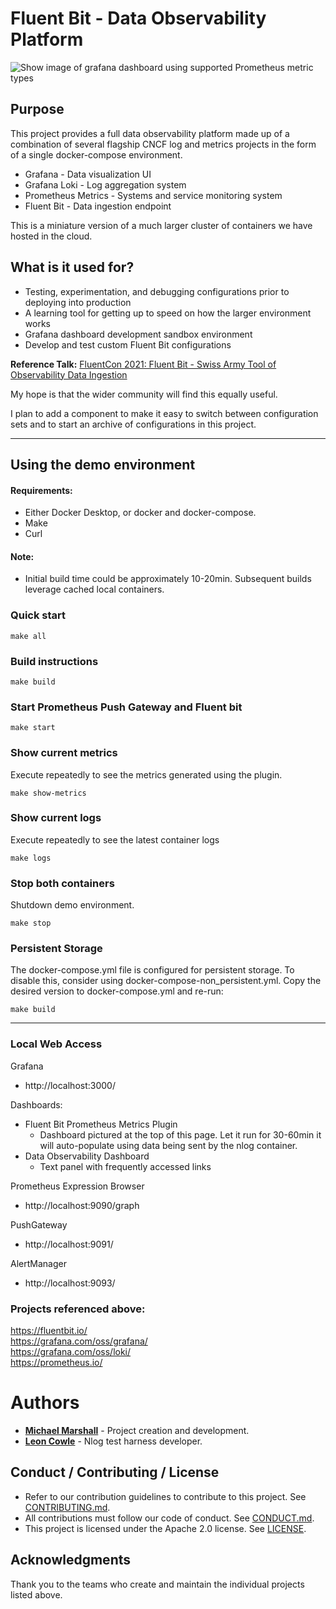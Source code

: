 #  Fluent Bit - Data Observability Platform

![ Show image of grafana dashboard using supported Prometheus metric types](https://github.com/neiman-marcus/fluent-bit-out-prometheus-metrics/out-prometheus-metrics-dashboard.png "Demo grafana dashboard showing supported Prometheus metric types")


## Purpose
This project provides a full data observability platform made up of a combination 
of several flagship CNCF log and metrics projects in the form of a single 
docker-compose environment.  
* Grafana - Data visualization UI
* Grafana Loki - Log aggregation system
* Prometheus Metrics - Systems and service monitoring system
* Fluent Bit - Data ingestion endpoint

This is a miniature version of a much larger cluster 
of containers we have hosted in the cloud.  

## What is it used for?
* Testing, experimentation, and 
debugging configurations prior to deploying into production
* A learning tool for getting up to speed on how the larger environment works 
* Grafana dashboard development sandbox environment
* Develop and test custom Fluent Bit configurations

**Reference Talk:** [FluentCon 2021: Fluent Bit - Swiss Army Tool of Observability Data Ingestion](https://sched.co/iKok)

My hope is that the wider community will find this equally useful.

I plan to add a component to make it easy to switch between configuration sets and to start an archive of configurations in this project.

---
## Using the demo environment
#### Requirements:
* Either Docker Desktop, or docker and docker-compose.
* Make
* Curl

#### Note:
* Initial build time could be approximately 10-20min. Subsequent builds leverage cached local containers.
### Quick start
```
make all
```

### Build instructions
```
make build
```

### Start Prometheus Push Gateway and Fluent bit
```
make start
```

### Show current metrics
Execute repeatedly to see the metrics generated using the plugin.
```
make show-metrics
```

### Show current logs
Execute repeatedly to see the latest container logs
```
make logs
```

### Stop both containers
Shutdown demo environment.
```
make stop
```

### Persistent Storage
The docker-compose.yml file is configured for persistent storage.
To disable this, consider using docker-compose-non_persistent.yml.  Copy the desired version to docker-compose.yml and re-run: 
```
make build
```

---
### Local Web Access
Grafana
* http://localhost:3000/
  
Dashboards:
  
* Fluent Bit Prometheus Metrics Plugin
  * Dashboard pictured at the top of this page.  Let it run for 30-60min it will auto-populate using data 
    being sent by the nlog container.
* Data Observability Dashboard
  * Text panel with frequently accessed links

Prometheus Expression Browser
* http://localhost:9090/graph

PushGateway
* http://localhost:9091/

AlertManager
* http://localhost:9093/


### Projects referenced above:
https://fluentbit.io/
<br>
https://grafana.com/oss/grafana/
<br>
https://grafana.com/oss/loki/
<br>
https://prometheus.io/





# Authors

* [**Michael Marshall**](mailto:michael_marshall@neimanmarcus.com) - Project creation and development.
* [**Leon Cowle**](mailto:leon_cowle@neimanmarcus.com) - Nlog test harness developer.

## Conduct / Contributing / License

* Refer to our contribution guidelines to contribute to this project. See [CONTRIBUTING.md](https://github.com/neiman-marcus/nmg-sonarqube/tree/master/CONTRIBUTING.md).
* All contributions must follow our code of conduct. See [CONDUCT.md](https://github.com/neiman-marcus/nmg-sonarqube/tree/master/CONDUCT.md).
* This project is licensed under the Apache 2.0 license. See [LICENSE](https://github.com/neiman-marcus/nmg-sonarqube/tree/master/LICENSE).

## Acknowledgments
Thank you to the teams who create and maintain the individual projects listed above.
